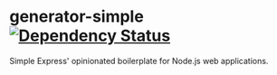 # generator-simple [![Dependency Status](https://david-dm.org/creaturephil/generator-simple.svg?style=flat)](https://david-dm.org/creaturephil/generator-simple)

Simple Express' opinionated boilerplate for Node.js web applications.
